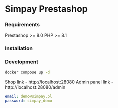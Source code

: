 # Simpay Prestashop

### Requirements

Prestashop >= 8.0 
PHP >= 8.1

### Installation



### Development

```bash
docker compose up -d
```

Shop link - http://localhost:28080
Admin panel link - http://localhost:28080/admin

```yaml
email: demo@simpay.pl
password: simpay_demo
```
